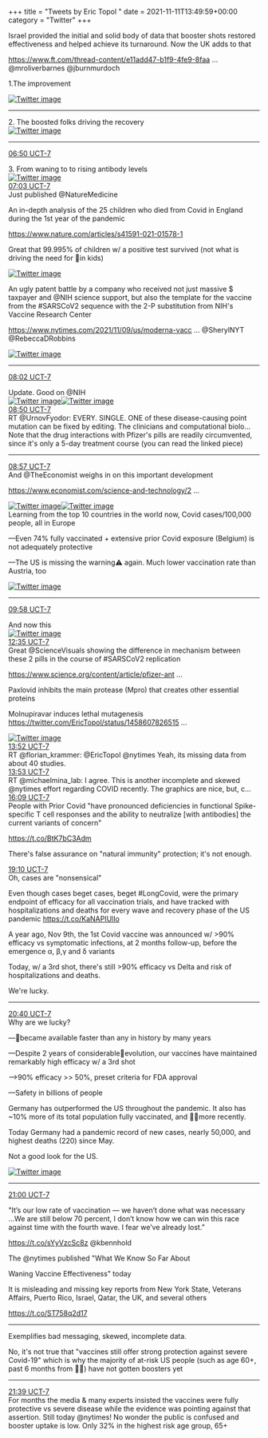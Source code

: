 +++
title = "Tweets by Eric Topol " 
date = 2021-11-11T13:49:59+00:00
category = "Twitter"
+++
<div class="thread"> 
<div class="thread-content"> 
Israel provided the initial and solid body of data that  booster shots restored effectiveness and helped achieve its turnaround. Now the UK adds to that

<a href="https://www.ft.com/thread-content/e11add47-b1f9-4fe9-8faa-0bd72fc31367" target="_blank" rel="noreferer">https://www.ft.com/thread-content/e11add47-b1f9-4fe9-8faa ...</a> 
 @mroliverbarnes @jburnmurdoch 

1.The improvement </div> 
<a href="/twitter/erictopol/images/FD6srT1VcAUkeeM.jpg"  ><img src="/twitter/erictopol/images/FD6srT1VcAUkeeM.jpg" alt="Twitter image" ></img></a><hr><div class="thread-content"> 
2. The boosted folks driving the recovery </div> 
<a href="/twitter/erictopol/images/FD6tEOcVcAEXkXe.jpg"  ><img src="/twitter/erictopol/images/FD6tEOcVcAEXkXe.jpg" alt="Twitter image" ></img></a><hr><div class="profile"> 
<a href="https://twitter.com/erictopol/status/1458794141366689800" target="_blank" rel="noreferer">06:50 UCT-7</a> 
</div> 
<div class="content"> 
3. From waning to to rising antibody levels </div> 
<a href="/twitter/erictopol/images/FD6tKaTVQAIywfq.jpg"  ><img src="/twitter/erictopol/images/FD6tKaTVQAIywfq.jpg" alt="Twitter image" ></img></a></div> 
<div class="tweet"> 
<div class="profile"> 
<a href="https://twitter.com/erictopol/status/1458797590271520771" target="_blank" rel="noreferer">07:03 UCT-7</a> 
</div> 
<div class="content"> 
Just published @NatureMedicine 

An in-depth analysis of the 25 children who died from Covid in England during the 1st year of the pandemic

<a href="https://www.nature.com/articles/s41591-021-01578-1" target="_blank" rel="noreferer">https://www.nature.com/articles/s41591-021-01578-1</a> 


Great that 99.995% of children w/ a positive test survived (not what is driving the need for 💉in kids) </div> 
<a href="/twitter/erictopol/images/FD6voVpVgAQlyuW.jpg"  ><img src="/twitter/erictopol/images/FD6voVpVgAQlyuW.jpg" alt="Twitter image" ></img></a></div> 
<div class="thread"> 
<div class="thread-content"> 
An ugly patent battle by a company who received not just massive $ taxpayer and @NIH science support, but also the template for the vaccine from the #SARSCoV2 sequence with the 2-P substitution from NIH's Vaccine Research Center

<a href="https://www.nytimes.com/2021/11/09/us/moderna-vaccine-patent.html?searchResultPosition=1" target="_blank" rel="noreferer">https://www.nytimes.com/2021/11/09/us/moderna-vacc ...</a> 
 @SherylNYT @RebeccaDRobbins </div> 
<a href="/twitter/erictopol/images/FD1uhKQVIAUAD99.jpg"  ><img src="/twitter/erictopol/images/FD1uhKQVIAUAD99.jpg" alt="Twitter image" ></img></a><hr><div class="profile"> 
<a href="https://twitter.com/erictopol/status/1458812392993787906" target="_blank" rel="noreferer">08:02 UCT-7</a> 
</div> 
<div class="content"> 
Update. Good on @NIH </div> 
<a href="/twitter/erictopol/images/FD6-E7sVkAYg_RM.jpg"  ><img src="/twitter/erictopol/images/FD6-E7sVkAYg_RM.jpg" alt="Twitter image" ></img></a><a href="/twitter/erictopol/images/FD6-H2oUYAA591d.png"  ><img src="/twitter/erictopol/images/FD6-H2oUYAA591d.png" alt="Twitter image" ></img></a></div> 
<div class="tweet"> 
<div class="profile"> 
<a href="https://twitter.com/erictopol/status/1458824385842724866" target="_blank" rel="noreferer">08:50 UCT-7</a> 
</div> 
<div class="content"> 
RT @UrnovFyodor: EVERY. SINGLE. ONE of these disease-causing point mutation can be fixed by editing. The clinicians and computational biolo…</div> 
</div> 
<div class="thread"> 
<div class="thread-content"> 
Note that the drug interactions with Pfizer's pills are readily circumvented, since it's only a 5-day treatment course (you can read the linked piece)</div> 
<hr><div class="profile"> 
<a href="https://twitter.com/erictopol/status/1458826112721571845" target="_blank" rel="noreferer">08:57 UCT-7</a> 
</div> 
<div class="content"> 
And @TheEconomist weighs in on this important development

<a href="https://www.economist.com/science-and-technology/2021/11/13/new-antiviral-drugs-mark-a-big-turning-point-in-the-covid-19-pandemic" target="_blank" rel="noreferer">https://www.economist.com/science-and-technology/2 ...</a> 
 </div> 
<a href="/twitter/erictopol/images/FD7KhiDVEAIN3Zr.png"  ><img src="/twitter/erictopol/images/FD7KhiDVEAIN3Zr.png" alt="Twitter image" ></img></a><a href="/twitter/erictopol/images/FD7KmPqUUAUZGrK.png"  ><img src="/twitter/erictopol/images/FD7KmPqUUAUZGrK.png" alt="Twitter image" ></img></a></div> 
<div class="thread"> 
<div class="thread-content"> 
Learning from the top 10 countries in the world now, Covid cases/100,000 people, all in Europe

—Even 74% fully vaccinated + extensive prior Covid exposure (Belgium) is not adequately protective

—The US is missing the warning⚠️ again. Much lower vaccination rate than Austria, too </div> 
<a href="/twitter/erictopol/images/FD24eaPUcAIiVQn.jpg"  ><img src="/twitter/erictopol/images/FD24eaPUcAIiVQn.jpg" alt="Twitter image" ></img></a><hr><div class="profile"> 
<a href="https://twitter.com/erictopol/status/1458841700244148228" target="_blank" rel="noreferer">09:58 UCT-7</a> 
</div> 
<div class="content"> 
And now this </div> 
<a href="/twitter/erictopol/images/FD7Yuk7VQAI3ZNF.jpg"  ><img src="/twitter/erictopol/images/FD7Yuk7VQAI3ZNF.jpg" alt="Twitter image" ></img></a></div> 
<div class="tweet"> 
<div class="profile"> 
<a href="https://twitter.com/erictopol/status/1458880992786071557" target="_blank" rel="noreferer">12:35 UCT-7</a> 
</div> 
<div class="content"> 
Great @ScienceVisuals showing the difference in mechanism between these 2 pills in the course of #SARSCoV2 replication

<a href="https://www.science.org/content/article/pfizer-antiviral-slashes-covid-19-hospitalizations" target="_blank" rel="noreferer">https://www.science.org/content/article/pfizer-ant ...</a> 


Paxlovid inhibits the main protease (Mpro) that creates other essential proteins

Molnupiravar induces lethal mutagenesis  <a href="https://twitter.com/EricTopol/status/1458607826515890176" target="_blank" rel="noreferer">https://twitter.com/EricTopol/status/1458607826515 ...</a> 
</div> 
<a href="/twitter/erictopol/images/FD77OK0VcAYOYQy.jpg"  ><img src="/twitter/erictopol/images/FD77OK0VcAYOYQy.jpg" alt="Twitter image" ></img></a></div> 
<div class="tweet"> 
<div class="profile"> 
<a href="https://twitter.com/erictopol/status/1458900543842119697" target="_blank" rel="noreferer">13:52 UCT-7</a> 
</div> 
<div class="content"> 
RT @florian_krammer: @EricTopol @nytimes Yeah, its missing data from about 40 studies.</div> 
</div> 
<div class="tweet"> 
<div class="profile"> 
<a href="https://twitter.com/erictopol/status/1458900746699632664" target="_blank" rel="noreferer">13:53 UCT-7</a> 
</div> 
<div class="content"> 
RT @michaelmina_lab: I agree. This is another incomplete and skewed @nytimes effort regarding COVID recently. The graphics are nice, but, c…</div> 
</div> 
<div class="tweet"> 
<div class="profile"> 
<a href="https://twitter.com/erictopol/status/1458934962808262658" target="_blank" rel="noreferer">16:09 UCT-7</a> 
</div> 
<div class="content"> 
People with Prior Covid "have pronounced deficiencies in functional Spike-specific T cell responses and the ability to neutralize [with antibodies] the current variants of concern"

https://t.co/BtK7bC3Adm

There's false assurance on "natural immunity" protection; it's not enough.</div> 
</div> 
<div class="tweet"> 
<div class="profile"> 
<a href="https://twitter.com/erictopol/status/1458980569224646660" target="_blank" rel="noreferer">19:10 UCT-7</a> 
</div> 
<div class="content"> 
Oh, cases are "nonsensical"

Even though cases beget cases, beget #LongCovid, were the primary endpoint of efficacy for all vaccination trials, and have tracked with hospitalizations and deaths for every wave and recovery phase of the US pandemic https://t.co/KaNAPIUlIo</div> 
</div> 
<div class="thread"> 
<div class="thread-content"> 
A year ago, Nov 9th, the 1st Covid vaccine was announced w/ &gt;90% efficacy vs symptomatic infections, at 2 months follow-up, before the emergence α, β,γ and δ variants

Today, w/ a 3rd shot, there's still &gt;90% efficacy vs Delta and risk of hospitalizations and deaths.

We're lucky.</div> 
<hr><div class="profile"> 
<a href="https://twitter.com/erictopol/status/1459003149155397635" target="_blank" rel="noreferer">20:40 UCT-7</a> 
</div> 
<div class="content"> 
Why are we lucky?

—💉became available faster than any in history by many years

—Despite 2 years of considerable🦠evolution, our vaccines have maintained remarkably high efficacy w/ a 3rd shot

—&gt;90% efficacy &gt;&gt; 50%, preset criteria for FDA approval 

—Safety in billions of people</div> 
</div> 
<div class="thread"> 
<div class="thread-content"> 
Germany has outperformed the US throughout the pandemic. It also has ~10% more of its total population fully vaccinated, and 💉💉more recently.

Today Germany had a pandemic record of new cases, nearly 50,000, and highest deaths (220) since May.



Not a good look for the US. </div> 
<a href="/twitter/erictopol/images/FD8xTFaVkAEGg9e.jpg"  ><img src="/twitter/erictopol/images/FD8xTFaVkAEGg9e.jpg" alt="Twitter image" ></img></a><hr><div class="profile"> 
<a href="https://twitter.com/erictopol/status/1459008140515504128" target="_blank" rel="noreferer">21:00 UCT-7</a> 
</div> 
<div class="content"> 
"It’s our low rate of vaccination — we haven’t done what was necessary ...We are still below 70 percent, I don’t know how we can win this race against time with the fourth wave. I fear we’ve already lost.”

https://t.co/sYyVzcSc8z @kbennhold</div> 
</div> 
<div class="thread"> 
<div class="thread-content"> 
The @nytimes published "What We Know So Far About

Waning Vaccine Effectiveness" today 

It is misleading and missing key reports from New York State, Veterans Affairs, Puerto Rico, Israel, Qatar, the UK, and several others

https://t.co/ST758q2d17</div> 
<hr><div class="thread-content"> 
Exemplifies bad messaging, skewed, incomplete data.

No, it's not true that "vaccines still offer strong protection against severe Covid-19" which is why the majority of at-risk US people (such as age 60+, past 6 months from 💉💉) have not gotten boosters yet</div> 
<hr><div class="profile"> 
<a href="https://twitter.com/erictopol/status/1459017996433702913" target="_blank" rel="noreferer">21:39 UCT-7</a> 
</div> 
<div class="content"> 
For months the media &amp; many experts insisted the vaccines were fully protective vs severe disease while the evidence was pointing against that assertion. Still today @nytimes! No wonder the public is confused and  booster uptake is low. Only 32% in the highest risk age group, 65+</div> 
</div> 


